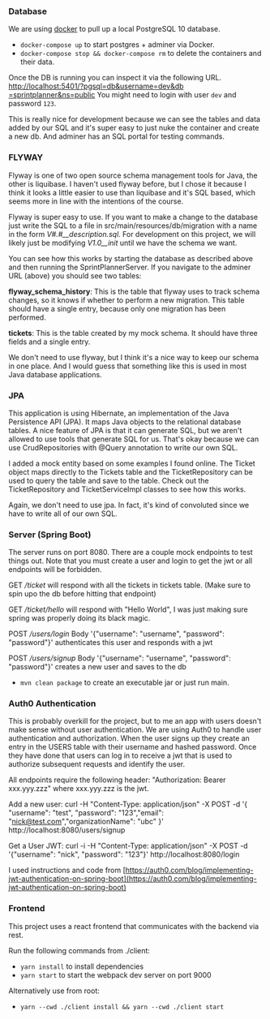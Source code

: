 ### Database
We are using [docker](https://docs.docker.com/install/) to pull up a local PostgreSQL 10 database.

- `docker-compose up` to start postgres + adminer via Docker.
- `docker-compose stop && docker-compose rm` to delete the containers and their data.

Once the DB is running you can inspect it via the following URL. [http://localhost:5401/?pgsql=db&username=dev&db
=sprintplanner&ns=public](http://localhost:5401/?pgsql=db&username=dev&db=sprintplanner&ns=public)
You might need to login with user `dev` and password `123`.

This is really nice for development because we can see the tables and data added by our SQL and it's super easy to just
nuke the container and create a new db. And adminer has an SQL portal for testing commands.

### FLYWAY
Flyway is one of two open source schema management tools for Java, the other is liquibase. I haven't used flyway
before, but I chose it because I think it looks a little easier to use than liquibase and it's SQL based, which seems
 more in line with the intentions of the course.

Flyway is super easy to use. If you want to make a change to the database just write the SQL to a file in 
src/main/resources/db/migration with a name in the form *V#.#__description.sql*. For development on this project, we
will likely just be modifying *V1.0__init* until we have the schema we want.

You can see how this works by starting the database as described above and then running the SprintPlannerServer.
If you navigate to the adminer URL (above) you should see two tables:

**flyway_schema_history**: This is the table that flyway uses to track schema changes, so it knows if whether to perform
a new migration. This table should have a single entry, because only one migration has been performed.

**tickets**: This is the table created by my mock schema. It should have three fields and a single entry.

We don't need to use flyway, but I think it's a nice way to keep our schema in one place. And I would guess that
something like this is used in most Java database applications.

### JPA
This application is using Hibernate, an implementation of the Java Persistence API (JPA). It maps Java objects to the
relational database tables. A nice feature of JPA is that it can generate SQL, but we aren't allowed to use tools
that generate SQL for us. That's okay because we can use CrudRepositories with @Query annotation to write our own
 SQL.

I added a mock entity based on some examples I found online. The Ticket object maps directly to the Tickets table and
the TicketRepository can be used to query the table and save to the table. Check out the TicketRepository and
TicketServiceImpl classes to see how this works.

Again, we don't need to use jpa. In fact, it's kind of convoluted since we have to write all of our own SQL.

### Server (Spring Boot)
The server runs on port 8080. There are a couple mock endpoints to test things out. Note that you must create a user
 and login to get the jwt or all endpoints will be forbidden.

GET */ticket* will respond with all the tickets in tickets table. (Make sure to spin upo the db before hitting that
 endpoint)
 
GET */ticket/hello* will respond with "Hello World", I was just making sure spring was properly doing its black magic.

POST */users/login* Body '{"username": "username", "password": "password"}' authenticates this user and responds with
 a jwt
 
POST */users/signup* Body '{"username": "username", "password": "password"}' creates a new user and saves to the db

- `mvn clean package` to create an executable jar or just run main.

### Auth0 Authentication
This is probably overkill for the project, but to me an app with users doesn't make sense without user authentication.
 We are using Auth0 to handle user authentication and authorization. When the user signs up they create an entry in the
 USERS table with their username and hashed password. Once they
 have done that users can log in to receive a jwt that is used to authorize subsequent requests and identify the user. 
 
 All endpoints require the following header:
 "Authorization: Bearer xxx.yyy.zzz" where xxx.yyy.zzz is the jwt.
 
 Add a new user:
 curl -H "Content-Type: application/json" -X POST -d '{
 "username": "test",
 "password": "123","email": 
 "nick@test.com","organizationName": "ubc"
 }' http://localhost:8080/users/signup
 
 Get a User JWT:
 curl -i -H "Content-Type: application/json" -X POST -d '{"username": "nick", "password": "123"}' http://localhost:8080/login
 
 I used instructions and code from [https://auth0.com/blog/implementing-jwt-authentication-on-spring-boot](https://auth0.com/blog/implementing-jwt-authentication-on-spring-boot)

### Frontend

This project uses a react frontend that communicates with the backend via rest.

Run the following commands from ./client:

- `yarn install` to install dependencies
- `yarn start` to start the webpack dev server on port 9000

Alternatively use from root:

- `yarn --cwd ./client install && yarn --cwd ./client start`
